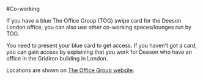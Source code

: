 #Co-working

If you have a blue The Office Group (TOG) swipe card for the Deeson London office, you can also use other co-working spaces/lounges run by TOG.

You need to present your blue card to get access. If you haven't got a card, you can gain access by explaining that you work for Deeson who have an office in the Gridiron building in London.

Locations are shown on [The Office Group website](https://www.theofficegroup.co.uk/overview/).

